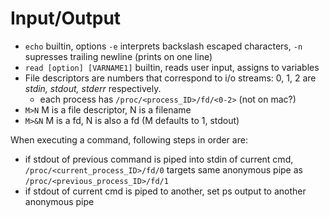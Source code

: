# Input/Output
- `echo` builtin, options `-e` interprets backslash escaped characters, `-n` supresses trailing newline (prints on one line)
- `read [option] [VARNAME1]` builtin, reads user input, assigns to variables
- File descriptors are numbers that correspond to i/o streams: 0, 1, 2 are *stdin, stdout, stderr* respectively. 
  - each process has `/proc/<process_ID>/fd/<0-2>` (not on mac?)
- `M>N` M is a file descriptor, N is a filename
- `M>&N` M is a fd, N is also a fd (M defaults to 1, stdout)

When executing a command, following steps in order are:
  - if stdout of previous command is piped into stdin of current cmd, `/proc/<current_process_ID>/fd/0` targets same anonymous pipe as `/proc/<previous_process_ID>/fd/1`
  - if stdout of current cmd is piped to another, set ps output to another anonymous pipe
  
